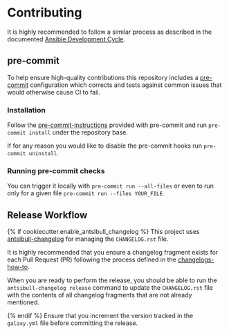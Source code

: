 # Contributing

It is highly recommended to follow a similar process as described in the documented [Ansible Development Cycle](https://docs.ansible.com/ansible/devel/community/development_process.html).

## pre-commit

To help ensure high-quality contributions this repository includes a [pre-commit](https://pre-commit.com) configuration which
corrects and tests against common issues that would otherwise cause CI to fail.

### Installation

Follow the [pre-commit-instructions](https://pre-commit.com/#install) provided with pre-commit and run `pre-commit install` under the repository base.

If for any reason you would like to disable the pre-commit hooks run `pre-commit uninstall`.

### Running pre-commit checks

You can trigger it locally with `pre-commit run --all-files` or even to run only for a given file `pre-commit run --files YOUR_FILE`.

## Release Workflow
{% if cookiecutter.enable_antsibull_changelog %}
This project uses [antsibull-changelog](https://github.com/ansible-community/antsibull-changelog/blob/main/docs/changelogs.rst) for managing the `CHANGELOG.rst` file.

It is highly recommended that you ensure a changelog fragment exists for each Pull Request (PR) following the process defined in the [changelogs-how-to](https://docs.ansible.com/ansible/devel/community/development_process.html#changelogs-how-to).

When you are ready to perform the release, you should be able to run the `antsibull-changelog release` command to update the `CHANGELOG.rst` file with the contents of all changelog fragments that are not already mentioned.

{% endif %}
Ensure that you increment the version tracked in the `galaxy.yml` file before committing the release.
